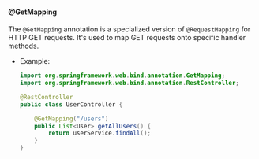 #### @GetMapping

The `@GetMapping` annotation is a specialized version of `@RequestMapping` for HTTP GET requests. It's used to map GET requests onto specific handler methods.

- Example:
  ```java
  import org.springframework.web.bind.annotation.GetMapping;
  import org.springframework.web.bind.annotation.RestController;

  @RestController
  public class UserController {

      @GetMapping("/users")
      public List<User> getAllUsers() {
          return userService.findAll();
      }
  }
  ```
